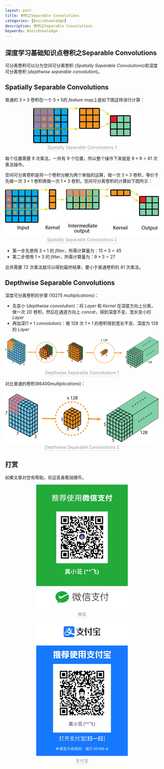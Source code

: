 ```yaml
---
layout: post
title: 卷积之Separable Convolutions
categories: [BasicKnowledge]
description: 卷积之Separable Convolutions
keywords: BasicKnowledge
---
```



深度学习基础知识点卷积之Separable Convolutions
---


可分离卷积可以分为空间可分离卷积 $(Spatially \ Separable \ Convolutions)$和深度可分离卷积 $(depthwise \ separable \ convolution)$。

## Spatially Separable Convolutions

普通的 $3 \times 3$ 卷积在一个 $5 \times 5$的 $feature \ map$上是如下图这样进行计算：

<center>
    <img 
    src="https://github.com/lovejing0306/Images/blob/master/DeepLearning/Skill/Convolution/SpatiallySeparableConvolutions-1.jpg?raw=true"
    width="320" height="" /
    <br>
    <div style="color:orange; border-bottom: 1px solid #d9d9d9;
    display: inline-block;
    color: #999;
    padding: 2px;">Spatially Separable Convolutions 1</div>
</center>

每个位置需要 $9$ 次乘法，一共有 $9$ 个位置，所以整个操作下来就是 $9 \times 9 = 81$ 次乘法操作。


空间可分离卷积是将一个卷积分解为两个单独的运算，做一次 $3 \times 3$ 卷积，等价于先做一次 $3 \times 1$ 卷积再做一次 $1 \times 3$ 卷积。空间可分离卷积的计算如下图所示：

<center>
    <img 
    src="https://github.com/lovejing0306/Images/blob/master/DeepLearning/Skill/Convolution/SpatiallySeparableConvolutions2.png?raw=true"
    width="520" height="" />
    <br>
    <div style="color:orange; border-bottom: 1px solid #d9d9d9;
    display: inline-block;
    color: #999;
    padding: 2px;">Spatially Separable Convolutions 2</div>
</center>

* 第一步先使用 $3 \times 1$ 的 $filter$，所需计算量为：$15 \times 3=45$
* 第二步使用 $1 \times 3$ 的 $filter$，所需计算量为：$9 \times 3 = 27$

总共需要 $72$ 次乘法就可以得到最终结果，要小于普通卷积的 $81$ 次乘法。

## Depthwise Separable Convolutions

深度可分离卷积的步骤 $(10275 \ multiplications)$：
* 先变小 $(depthwise \ convolution)$：将 $Layer$ 和 $Kernel$ 在深度方向上分离，做一次 $2D$ 卷积，然后在通道方向上 $concat$，得到深度不变、宽长变小的 $Layer$
* 再加深$(1\times1 \ convolution)$：做 $128$ 次 $1 \times 1$ 的卷积得到宽长不变、深度为 $128$ 的 $Layer$

<center>
    <img 
    src="https://github.com/lovejing0306/Images/blob/master/DeepLearning/Skill/Convolution/DepthwiseSeparableConvolutions-1.png?raw=true"
    width="520" height="" />
    <br>
    <div style="color:orange; border-bottom: 1px solid #d9d9d9;
    display: inline-block;
    color: #999;
    padding: 2px;">Depthwise Separable Convolutions 1</div>
</center>

对比普通的卷积$(86400 multiplications)$：

<center>
    <img 
    src="https://github.com/lovejing0306/Images/blob/master/DeepLearning/Skill/Convolution/DepthwiseSeparableConvolutions-2.png?raw=true"
    width="520" height="" />
    <br>
    <div style="color:orange; border-bottom: 1px solid #d9d9d9;
    display: inline-block;
    color: #999;
    padding: 2px;">Depthwise Separable Convolutions 2</div>
</center>


## 打赏

如果文章对您有帮助，欢迎丢香蕉抛硬币。

<center>
    <img 
    src="https://github.com/lovejing0306/Images/blob/master/Reward/wechat.JPG?raw=true"
    width="300" height="" />
    <br>
    <div style="color:orange; border-bottom: 1px solid #d9d9d9;
    display: inline-block;
    color: #999;
    padding: 2px;">微信</div>
</center>

<center>
    <img 
    src="https://github.com/lovejing0306/Images/blob/master/Reward/zhifubao.JPG?raw=true"
    width="300" height="" />
    <br>
    <div style="color:orange; border-bottom: 1px solid #d9d9d9;
    display: inline-block;
    color: #999;
    padding: 2px;">支付宝</div>
</center>



<script type="text/x-mathjax-config">
  MathJax.Hub.Config({tex2jax: {inlineMath: [['$','$'], ['\\(','\\)']]}});
</script>

<script type="text/javascript" async src="https://cdnjs.cloudflare.com/ajax/libs/mathjax/2.7.4/latest.js?config=TeX-MML-AM_CHTML">
</script>